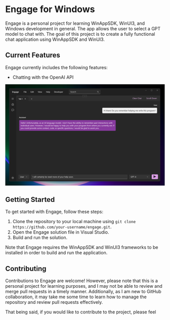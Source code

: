 # Engage for Windows

Engage is a personal project for learning WinAppSDK, WinUI3, and Windows development in general. The app allows the user to select a GPT model to chat with. The goal of this project is to create a fully functional chat application using WinAppSDK and WinUI3.

## Current Features

Engage currently includes the following features:

- Chatting with the OpenAI API

![Screenshot of Engage chat screen](/screenshots/chat-screen.png)

## Getting Started

To get started with Engage, follow these steps:

1. Clone the repository to your local machine using `git clone https://github.com/your-username/engage.git`.
2. Open the Engage solution file in Visual Studio.
3. Build and run the solution.

Note that Engage requires the WinAppSDK and WinUI3 frameworks to be installed in order to build and run the application.

## Contributing

Contributions to Engage are welcome! However, please note that this is a personal project for learning purposes, and I may not be able to review and merge pull requests in a timely manner. Additionally, as I am new to GitHub collaboration, it may take me some time to learn how to manage the repository and review pull requests effectively.

That being said, if you would like to contribute to the project, please feel
